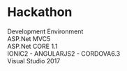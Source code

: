 # Hackathon

Development Environment<BR/>
ASP.Net MVC5<BR/>
ASP.Net CORE 1.1<BR/>
IONIC2 - ANGULARJS2 - CORDOVA6.3<BR/>
Visual Studio 2017<BR/>

